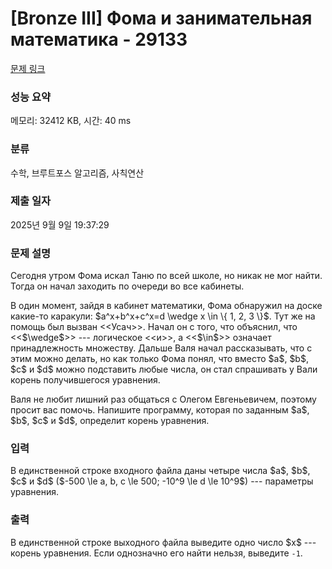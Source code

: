 # [Bronze III] Фома и занимательная математика - 29133 

[문제 링크](https://www.acmicpc.net/problem/29133) 

### 성능 요약

메모리: 32412 KB, 시간: 40 ms

### 분류

수학, 브루트포스 알고리즘, 사칙연산

### 제출 일자

2025년 9월 9일 19:37:29

### 문제 설명

<p>Сегодня утром Фома искал Таню по всей школе, но никак не мог найти. Тогда он начал заходить по очереди во все кабинеты. </p>

<p>В один момент, зайдя в кабинет математики, Фома обнаружил на доске какие-то каракули: $a^x+b^x+c^x=d \wedge x \in \{ 1, 2, 3 \}$. Тут же на помощь был вызван <<Усач>>. Начал он с того, что объяснил, что <<$\wedge$>> --- логическое <<и>>, а <<$\in$>> означает принадлежность множеству. Дальше Валя начал рассказывать, что с этим можно делать, но как только Фома понял, что вместо $a$, $b$, $c$ и $d$ можно подставить любые числа, он стал спрашивать у Вали корень получившегося уравнения.</p>

<p>Валя не любит лишний раз общаться с Олегом Евгеньевичем, поэтому просит вас помочь. Напишите программу, которая по заданным $a$, $b$, $c$ и $d$, определит корень уравнения.</p>

### 입력 

 <p>В единственной строке входного файла даны четыре числа $a$, $b$, $c$ и $d$ ($-500 \le a, b, c \le 500; -10^9 \le d \le 10^9$) --- параметры уравнения.</p>

### 출력 

 <p>В единственной строке выходного файла выведите одно число $x$ --- корень уравнения. Если однозначно его найти нельзя, выведите <code>-1</code>.</p>

